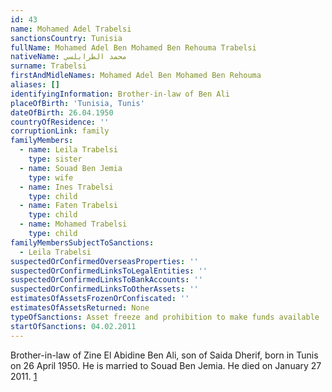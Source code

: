 ```yaml
---
id: 43
name: Mohamed Adel Trabelsi
sanctionsCountry: Tunisia
fullName: Mohamed Adel Ben Mohamed Ben Rehouma Trabelsi
nativeName: محمد الطرابلسي
surname: Trabelsi
firstAndMidleNames: Mohamed Adel Ben Mohamed Ben Rehouma
aliases: []
identifyingInformation: Brother-in-law of Ben Ali
placeOfBirth: 'Tunisia, Tunis'
dateOfBirth: 26.04.1950
countryOfResidence: ''
corruptionLink: family
familyMembers:
  - name: Leila Trabelsi
    type: sister
  - name: Souad Ben Jemia
    type: wife
  - name: Ines Trabelsi
    type: child
  - name: Faten Trabelsi
    type: child
  - name: Mohamed Trabelsi
    type: child
familyMembersSubjectToSanctions:
  - Leila Trabelsi
suspectedOrConfirmedOverseasProperties: ''
suspectedOrConfirmedLinksToLegalEntities: ''
suspectedOrConfirmedLinksToBankAccounts: ''
suspectedOrConfirmedLinksToOtherAssets: ''
estimatesOfAssetsFrozenOrConfiscated: ''
estimatesOfAssetsReturned: None
typeOfSanctions: Asset freeze and prohibition to make funds available
startOfSanctions: 04.02.2011
---
```

Brother-in-law of Zine El Abidine Ben Ali, son of Saida Dherif, born in Tunis on 
26 April 1950. He is married to Souad Ben Jemia. He died on January 27 2011. 
[1](https://eur-lex.europa.eu/legal-content/EN/TXT/?uri=CELEX:02011R0101-20170128)
